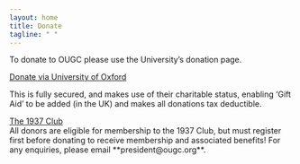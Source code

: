 ```yaml
---
layout: home
title: Donate
tagline: " "
---
```


To donate to OUGC please use the University’s donation page. 
<div class="home-button-wrapper">
  <a href="https://www.campaign.ox.ac.uk/page.aspx?pid=2936" class="big-button">Donate via University of Oxford</a>
</div>



This is fully secured, and makes use of their charitable status, enabling ‘Gift Aid’ to be added (in the UK) and makes all donations tax deductible. 

<div class="home-button-wrapper">
  <a href="/about_ougc/alumni_1937_club/" class="big-button">The 1937 Club</a>
</div>
All donors are eligible for membership to the 1937 Club, but must register first before donating to receive membership and associated benefits!
For any enquiries, please email **president@ougc.org**.